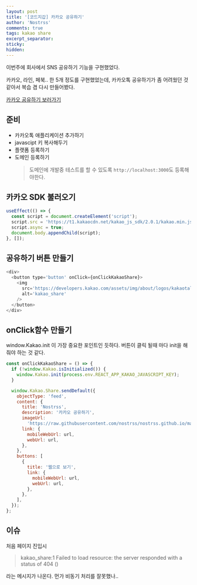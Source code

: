 ```yaml
---
layout: post
title: '[코드지갑] 카카오 공유하기'
author: 'Nostrss'
comments: true
tags: kakao share
excerpt_separator:
sticky:
hidden:
---
```


이번주에 회사에서 SNS 공유하기 기능을 구현했었다.

카카오, 라인, 페북.. 한 5개 정도를 구현했었는데, 카카오톡 공유하기가 좀 어려웠던 것 같아서 복습 겸 다시 만들어봤다.

[카카오 공유하기 보러가기](https://nostrss.github.io/react-playground/react/kakao_share)

## 준비

- 카카오톡 애플리케이션 추가하기
- javascipt 키 복사해두기
- 플랫폼 등록하기
- 도메인 등록하기
  > 도메인에 개발중 테스트를 할 수 있도록 `http://localhost:3000`도 등록해야한다.

## 카카오 SDK 불러오기

```javascript
useEffect(() => {
  const script = document.createElement('script');
  script.src = 'https://t1.kakaocdn.net/kakao_js_sdk/2.0.1/kakao.min.js';
  script.async = true;
  document.body.appendChild(script);
}, []);
```

## 공유하기 버튼 만들기

```javascript
<div>
  <button type='button' onClick={onClickKakaoShare}>
    <img
      src='https://developers.kakao.com/assets/img/about/logos/kakaotalksharing/kakaotalk_sharing_btn_medium.png'
      alt='kakao_share'
    />
  </button>
</div>
```

## onClick함수 만들기

window.Kakao.init 이 가장 중요한 포인트인 듯하다.
버튼이 클릭 될때 마다 init을 해줘야 하는 것 같다.

```javascript
const onClickKakaoShare = () => {
  if (!window.Kakao.isInitialized()) {
    window.Kakao.init(process.env.REACT_APP_KAKAO_JAVASCRIPT_KEY);
  }

  window.Kakao.Share.sendDefault({
    objectType: 'feed',
    content: {
      title: 'Nostrss',
      description: '카카오 공유하기',
      imageUrl:
        'https://raw.githubusercontent.com/nostrss/nostrss.github.io/master/assets/favicon-32x32.png',
      link: {
        mobileWebUrl: url,
        webUrl: url,
      },
    },
    buttons: [
      {
        title: '웹으로 보기',
        link: {
          mobileWebUrl: url,
          webUrl: url,
        },
      },
    ],
  });
};
```

## 이슈

처음 페이지 진입시

> kakao_share:1 Failed to load resource: the server responded with a status of 404 ()

라는 메시지가 나온다. 먼가 비동기 처리를 잘못했나..
